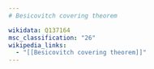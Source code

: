 ```yaml
---
# Besicovitch covering theorem

wikidata: Q137164
msc_classification: "26"
wikipedia_links:
  - "[[Besicovitch covering theorem]]"
---
```

